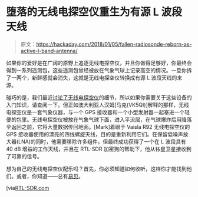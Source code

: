 # 堕落的无线电探空仪重生为有源 L 波段天线

> 原文：<https://hackaday.com/2018/01/05/fallen-radiosonde-reborn-as-active-l-band-antenna/>

如果你的爱好是在广阔的原野上追逐无线电探空仪，并且你做得足够好，你最终会得到一系列遥测包，这些遥测包曾经被放在气象气球上记录高空的情况。一旦你拆了一两个，新鲜感就会消失，这就是无线电探空仪转换成有源 L 波段天线的来源。

碰巧的是，我们最近[讨论了无线电探空仪](http://hackaday.com/2017/12/08/radiosondes/)的细节，所以如果你需要关于这些设备的入门知识，请查阅一下。但正如澳大利亚人汉姆[马克(VK5QI)]解释的那样，无线电探空仪是一套气象仪器，与一个 GPS 接收器和一个小型发射器一起塞进一个轻便的包里。无线电探空仪被放在气象气球下面，进入平流层，在气球爆炸后用降落伞返回之前，它将大量数据传回地面。[Mark]着眼于 Vaisla R92 无线电探空仪的 GPS 接收器使用的漂亮的四线螺旋天线，目的是重新利用它们。在保留低噪声放大器(LNA)的同时，他需要移除许多组件，但最终成功获得了一个在 L 波段具有 40 dB 增益的工作天线，并且在 RTL-SDR 加密狗的帮助下，他从铱星卫星接收到了可靠的信号。

想为自己的无线电探空仪配乐吗？首先，你必须知道如何收听，这样你才能找到他们。或者，你知道——总有[易贝](http://www.ebay.com/bhp/radiosonde)。

[via[RTL-SDR.com](https://www.rtl-sdr.com/turning-an-old-radiosonde-into-an-active-l-band-antenna/)